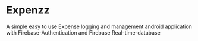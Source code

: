 # Expenzz
A simple easy to use Expense logging and management android application with Firebase-Authentication
and Firebase Real-time-database
